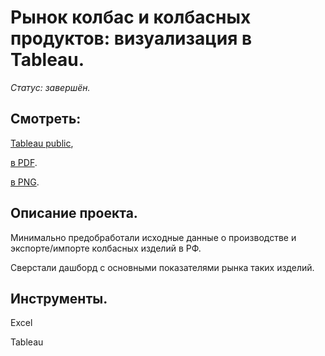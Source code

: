 # Рынок колбас и колбасных продуктов: визуализация в Tableau.

*Статус: завершён.*

## Смотреть:
[Tableau public](https://public.tableau.com/app/profile/niksan2730/viz/Sausage_Market/Dashboard1#1),

[в PDF](https://github.com/niksan-da/Portfolio/blob/main/Tableau_Sausage_Market/10--Tableau_Sausage_Market.pdf).

[в PNG](https://github.com/niksan-da/Portfolio/blob/main/Tableau_Sausage_Market/10--Tableau_Sausage_Market.png).

## Описание проекта.
Минимально предобработали исходные данные о производстве и экспорте/импорте колбасных изделий в РФ.

Сверстали дашборд с основными показателями рынка таких изделий.

## Инструменты.
Excel

Tableau
